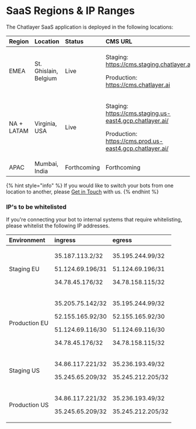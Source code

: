 # SaaS Regions & IP Ranges

The Chatlayer SaaS application is deployed in the following locations:

<table>
  <thead>
    <tr>
      <th style="text-align:left">Region</th>
      <th style="text-align:left">Location</th>
      <th style="text-align:left">Status</th>
      <th style="text-align:left">CMS URL</th>
    </tr>
  </thead>
  <tbody>
    <tr>
      <td style="text-align:left">EMEA</td>
      <td style="text-align:left">St. Ghislain, Belgium</td>
      <td style="text-align:left">Live</td>
      <td style="text-align:left">
        <p>Staging: <a href="https://cms.staging.chatlayer.ai/">https://cms.staging.chatlayer.ai/</a>
        </p>
        <p>Production: <a href="https://cms.chatlayer.ai

">https://cms.chatlayer.ai</a>
        </p>
      </td>
    </tr>
    <tr>
      <td style="text-align:left">NA + LATAM</td>
      <td style="text-align:left">Virginia, USA</td>
      <td style="text-align:left">Live</td>
      <td style="text-align:left">
        <p>Staging: <a href="https://cms.staging.us-east4.gcp.chatlayer.ai/">https://cms.staging.us-east4.gcp.chatlayer.ai/</a>
        </p>
        <p>Production: <a href="https://cms.prod.us-east4.gcp.chatlayer.ai/">https://cms.prod.us-east4.gcp.chatlayer.ai/</a>
        </p>
      </td>
    </tr>
    <tr>
      <td style="text-align:left">APAC</td>
      <td style="text-align:left">Mumbai, India</td>
      <td style="text-align:left">Forthcoming</td>
      <td style="text-align:left">Forthcoming</td>
    </tr>
  </tbody>
</table>

{% hint style="info" %}
If you would like to switch your bots from one location to another, please [Get in Touch](../../support/get-in-touch.md) with us.
{% endhint %}

### IP's to be whitelisted <a id="To-be-whitelisted-by-customers"></a>

If you're connecting your bot to internal systems that require whitelisting, please whitelist the following IP addresses.

<table>
  <thead>
    <tr>
      <th style="text-align:left">Environment</th>
      <th style="text-align:left">ingress</th>
      <th style="text-align:left">egress</th>
    </tr>
  </thead>
  <tbody>
    <tr>
      <td style="text-align:left">Staging EU</td>
      <td style="text-align:left">
        <p>35.187.113.2/32</p>
        <p>51.124.69.196/31</p>
        <p>34.78.45.176/32</p>
      </td>
      <td style="text-align:left">
        <p>35.195.244.99/32</p>
        <p>51.124.69.196/31</p>
        <p>34.78.158.115/32</p>
      </td>
    </tr>
    <tr>
      <td style="text-align:left">Production EU</td>
      <td style="text-align:left">
        <p>35.205.75.142/32</p>
        <p>52.155.165.92/30</p>
        <p>51.124.69.116/30</p>
        <p>34.78.45.176/32</p>
      </td>
      <td style="text-align:left">
        <p>35.195.244.99/32</p>
        <p>52.155.165.92/30</p>
        <p>51.124.69.116/30</p>
        <p>34.78.158.115/32</p>
      </td>
    </tr>
    <tr>
      <td style="text-align:left">Staging US</td>
      <td style="text-align:left">
        <p>34.86.117.221/32</p>
        <p>35.245.65.209/32</p>
      </td>
      <td style="text-align:left">
        <p>35.236.193.49/32</p>
        <p>35.245.212.205/32</p>
      </td>
    </tr>
    <tr>
      <td style="text-align:left">Production US</td>
      <td style="text-align:left">
        <p>34.86.117.221/32</p>
        <p>35.245.65.209/32</p>
      </td>
      <td style="text-align:left">
        <p>35.236.193.49/32</p>
        <p>35.245.212.205/32</p>
      </td>
    </tr>
  </tbody>
</table>



